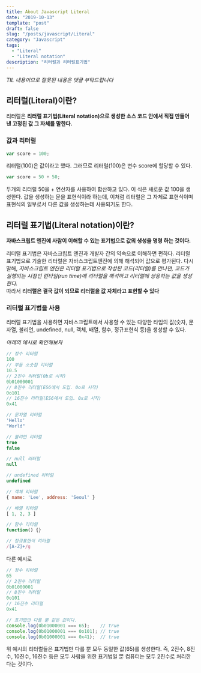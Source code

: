 ```yaml
---
title: About Javascript Literal
date: "2019-10-13"
template: "post"
draft: false
slug: "/posts/javascript/Literal"
category: "Javascript"
tags:
  - "Literal"
  - "Literal notation"
description: "리터럴과 리터럴표기법"
---
```

<span class="notice">
  <em>TIL 내용이므로 잘못된 내용은 댓글 부탁드립니다</em>
</span>

## 리터럴(Literal)이란?
리터럴은 <b>리터럴 표기법(Literal notation)으로 생성한 소스 코드 안에서 직접 만들어 낸 고정된 값 그 자체를 말한다.</b>


### 값과 리터럴
``` javascript
var score = 100;
```

리터럴(100)은 값이라고 했다. 그러므로 리터럴(100)은 변수 score에 할당할 수 있다.

``` javascript
var score = 50 + 50;
```
두개의 리터럴 50을 + 연산자를 사용하여 합산하고 있다. 이 식은 새로운 값 100을 생성한다. 값을 생성하는 문을 표현식이라 하는데, 이처럼 리터럴은 그 자체로 표현식이며 표현식의 일부로서 다른 값을 생성하는데 사용되기도 한다.


## 리터럴 표기법(Literal notation)이란?
<b>자바스크립트 엔진에 사람이 이해할 수 있는 표기법으로 값의 생성을 명령 하는 것이다.</b>

리터럴 표기법은 자바스크립트 엔진과 개발자 간의 약속으로 이해하면 편하다. 리터럴 표기법으로 기술한 리터럴은 자바스크립트엔진에 의해 해석되어 값으로 평가된다. 다시 말해, *자바스크립트 엔진은 리터럴 표기법으로 작성된 코드(리터럴)를 만나면, 코드가 실행되는 시점인 런타임(run time)에 리터럴을 해석하고 리터럴에 상응하는 값을 생성한다.*<br>
따라서 **리터럴은 결국 값이 되므로 리터럴을 값 자체라고 표현할 수 있다**

### 리터럴 표기법을 사용
리터럴 표기법을 사용하면 자바스크립트에서 사용할 수 있는 다양한 타입의 값(숫자, 문자열, 불리언, undefined, null, 객체, 배열, 함수, 정규표현식 등)을 생성할 수 있다.

*아래의 예시로 확인해보자*
``` javascript
// 정수 리터럴
100
// 부동 소숫점 리터럴
10.5
// 2진수 리터럴(0b로 시작)
0b01000001
// 8진수 리터럴(ES6에서 도입. 0o로 시작)
0o101
// 16진수 리터럴(ES6에서 도입. 0x로 시작)
0x41

// 문자열 리터럴
'Hello'
"World"

// 불리언 리터럴
true
false

// null 리터럴
null

// undefined 리터럴
undefined

// 객체 리터럴
{ name: 'Lee', address: 'Seoul' }

// 배열 리터럴
[ 1, 2, 3 ]

// 함수 리터럴
function() {}

// 정규표현식 리터럴
/[A-Z]+/g
```

다른 예시로
``` javascript
// 정수 리터럴
65
// 2진수 리터럴
0b01000001
// 8진수 리터럴
0o101
// 16진수 리터럴
0x41

// 표기법만 다를 뿐 같은 값이다.
console.log(0b01000001 === 65);    // true
console.log(0b01000001 === 0o101); // true
console.log(0b01000001 === 0x41);  // true
```
위 예시의 리터럴들은 표기법만 다를 뿐 모두 동일한 값(65)를 생성한다. 즉, 2진수, 8진수, 10진수, 16진수 등은 모두 사람을 위한 표기법일 뿐 컴퓨터는 모두 2진수로 처리한다는 것이다.

<br>
<br>
<br>
<br>